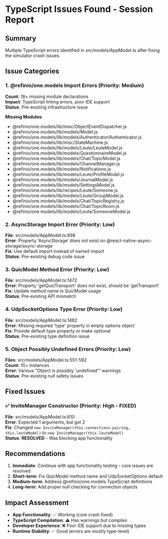 # TypeScript Issues Found - Session Report

## Summary
Multiple TypeScript errors identified in src/models/AppModel.ts after fixing the simulator crash issues.

## Issue Categories

### 1. @refinio/one.models Import Errors (Priority: Medium)
**Count**: 18+ missing module declarations  
**Impact**: TypeScript linting errors, poor IDE support  
**Status**: Pre-existing infrastructure issue

**Missing Modules**:
- @refinio/one.models/lib/misc/ObjectEventDispatcher.js
- @refinio/one.models/lib/models/Model.js  
- @refinio/one.models/lib/models/Authenticator/Authenticator.js
- @refinio/one.models/lib/misc/StateMachine.js
- @refinio/one.models/lib/models/Leute/LeuteModel.js
- @refinio/one.models/lib/models/QuestionnaireModel.js
- @refinio/one.models/lib/models/Chat/TopicModel.js
- @refinio/one.models/lib/models/ChannelManager.js
- @refinio/one.models/lib/models/Notifications.js
- @refinio/one.models/lib/models/Leute/ProfileModel.js
- @refinio/one.models/lib/models/JournalModel.js
- @refinio/one.models/lib/models/SettingsModel.js
- @refinio/one.models/lib/recipes/Leute/Someone.js
- @refinio/one.models/lib/models/Leute/GroupModel.js
- @refinio/one.models/lib/models/Chat/TopicRegistry.js
- @refinio/one.models/lib/models/Chat/TopicRoom.js
- @refinio/one.models/lib/models/Leute/SomeoneModel.js

### 2. AsyncStorage Import Error (Priority: Low)
**File**: src/models/AppModel.ts:898  
**Error**: Property 'AsyncStorage' does not exist on @react-native-async-storage/async-storage  
**Fix**: Use default import instead of named import  
**Status**: Pre-existing debug code issue

### 3. QuicModel Method Error (Priority: Low)
**File**: src/models/AppModel.ts:1472  
**Error**: Property 'getQuicTransport' does not exist, should be 'getTransport'  
**Fix**: Update method name in QuicModel usage  
**Status**: Pre-existing API mismatch

### 4. UdpSocketOptions Type Error (Priority: Low)  
**File**: src/models/AppModel.ts:1482  
**Error**: Missing required 'type' property in empty options object  
**Fix**: Provide default type property or make optional  
**Status**: Pre-existing type definition issue

### 5. Object Possibly Undefined Errors (Priority: Low)
**Files**: src/models/AppModel.ts:551-592  
**Count**: 10+ instances  
**Error**: Various "Object is possibly 'undefined'" warnings  
**Status**: Pre-existing null safety issues

## Fixed Issues

### ✅ InviteManager Constructor (Priority: High - FIXED)
**File**: src/models/AppModel.ts:810  
**Error**: Expected 1 arguments, but got 2  
**Fix**: Changed `new InviteManager(this.connections.pairing, this.leuteModel)` to `new InviteManager(this.leuteModel)`  
**Status**: **RESOLVED** - Was blocking app functionality

## Recommendations

1. **Immediate**: Continue with app functionality testing - core issues are resolved
2. **Short-term**: Fix QuicModel method name and UdpSocketOptions default
3. **Medium-term**: Address @refinio/one.models TypeScript definitions
4. **Long-term**: Add proper null checking for connection objects

## Impact Assessment

- **App Functionality**: ✅ Working (core crash fixed)
- **TypeScript Compilation**: ⚠️ Has warnings but compiles  
- **Developer Experience**: ❌ Poor IDE support due to missing types
- **Runtime Stability**: ✅ Good (errors are mostly type-level) 